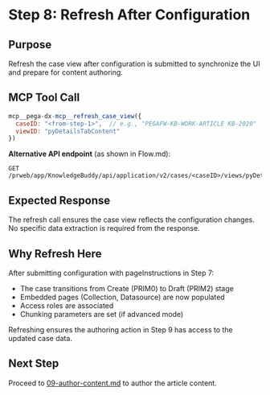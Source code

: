 # Step 8: Refresh After Configuration

## Purpose

Refresh the case view after configuration is submitted to synchronize the UI and prepare for content authoring.

## MCP Tool Call

```javascript
mcp__pega-dx-mcp__refresh_case_view({
  caseID: "<from-step-1>",  // e.g., "PEGAFW-KB-WORK-ARTICLE KB-2020"
  viewID: "pyDetailsTabContent"
})
```

**Alternative API endpoint** (as shown in Flow.md):
```
GET /prweb/app/KnowledgeBuddy/api/application/v2/cases/<caseID>/views/pyDetailsTabContent/refresh
```

## Expected Response

The refresh call ensures the case view reflects the configuration changes. No specific data extraction is required from the response.

## Why Refresh Here

After submitting configuration with pageInstructions in Step 7:
- The case transitions from Create (PRIM0) to Draft (PRIM2) stage
- Embedded pages (Collection, Datasource) are now populated
- Access roles are associated
- Chunking parameters are set (if advanced mode)

Refreshing ensures the authoring action in Step 9 has access to the updated case data.

## Next Step

Proceed to [09-author-content.md](09-author-content.md) to author the article content.
